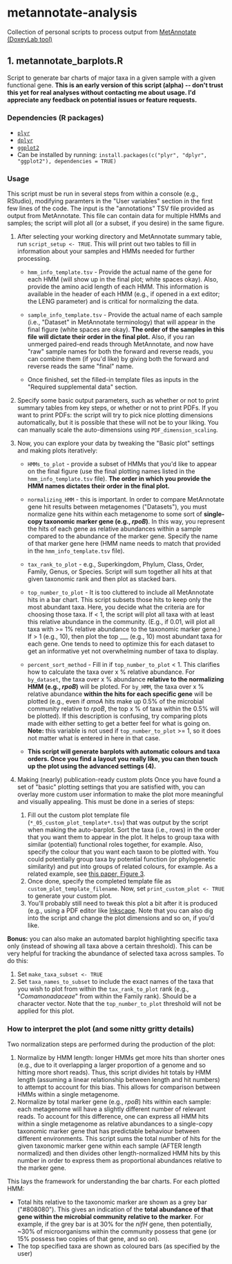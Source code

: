 # metannotate-analysis
Collection of personal scripts to process output from [MetAnnotate (DoxeyLab tool)](https://bitbucket.org/doxeylab/metannotate)

## 1. metannotate_barplots.R
Script to generate bar charts of major taxa in a given sample with a given functional gene.
**This is an early version of this script (alpha) -- don't trust this yet for real analyses without contacting me about usage. I'd appreciate any feedback on potential issues or feature requests.**

### Dependencies (R packages)
* [`plyr`](https://cran.r-project.org/web/packages/plyr/index.html)
* [`dplyr`](http://dplyr.tidyverse.org)
* [`ggplot2`](http://ggplot2.tidyverse.org)
* Can be installed by running: `install.packages(c("plyr", "dplyr", "ggplot2"), dependencies = TRUE)`

### Usage
This script must be run in several steps from within a console (e.g., RStudio), modifying paramters in the "User variables" section in the first few lines of the code. The input is the "annotations" TSV file provided as output from MetAnnotate. This file can contain data for multiple HMMs and samples; the script will plot all (or a subset, if you desire) in the same figure.
1. After selecting your working directory and MetAnnotate summary table, run ```script_setup <- TRUE```. This will print out two tables to fill in information about your samples and HMMs needed for further processing.
   * ```hmm_info_template.tsv``` - Provide the actual name of the gene for each HMM (will show up in the final plot; white spaces okay). Also, provide the amino acid length of each HMM. This information is available in the header of each HMM (e.g., if opened in a ext editor; the LENG parameter) and is critical for normalizing the data.
   * ```sample_info_template.tsv``` - Provide the actual name of each sample (i.e., "Dataset" in MetAnnotate terminology) that will appear in the final figure (white spaces are okay). **The order of the samples in this file will dictate their order in the final plot.** Also, if you ran unmerged paired-end reads through MetAnnotate, and now have "raw" sample names for both the forward and reverse reads, you can combine them (if you'd like) by giving both the forward and reverse reads the same "final" name.

   * Once finished, set the filled-in template files as inputs in the "Required supplemental data" section.

2. Specify some basic output parameters, such as whether or not to print summary tables from key steps, or whether or not to print PDFs. If you want to print PDFs: the script will try to pick nice plotting dimensions automatically, but it is possible that these will not be to your liking. You can manually scale the auto-dimensions using ```PDF_dimension_scaling```.

3. Now, you can explore your data by tweaking the "Basic plot" settings and making plots iteratively:
   * ```HMMs_to_plot``` - provide a subset of HMMs that you'd like to appear on the final figure (use the final plotting names listed in the ```hmm_info_template.tsv``` file). **The order in which you provide the HMM names dictates their order in the final plot.**
   * ```normalizing_HMM``` - this is important. In order to compare MetAnnotate gene hit results between metagenomes ("Datasets"), you must normalize gene hits within each metagenome to some sort of **single-copy taxonomic marker gene (e.g., _rpoB_)**. In this way, you represent the hits of each gene as relative abundances within a sample compared to the abundance of the marker gene. Specify the name of that marker gene here (HMM name needs to match that provided in the ```hmm_info_template.tsv``` file).
   * ```tax_rank_to_plot``` - e.g., Superkingdom, Phylum, Class, Order, Family, Genus, or Species. Script will sum together all hits at that given taxonomic rank and then plot as stacked bars.
   * ```top_number_to_plot``` - It is too cluttered to include all MetAnnotate hits in a bar chart. This script subsets those hits to keep only the most abundant taxa. Here, you decide what the criteria are for choosing those taxa. If < 1, the script will plot all taxa with at least this relative abundance in the community. (E.g., if 0.01, will plot all taxa with >= 1% relative abundance to the taxonomic marker gene.) If > 1 (e.g., 10), then plot the top ___ (e.g., 10) most abundant taxa for each gene. One tends to need to optimize this for each dataset to get an informative yet not overwhelming number of taxa to display.
   * ```percent_sort_method``` - Fill in if ```top_number_to_plot``` < 1. This clarifies how to calculate the taxa over x % relative abundance. For ```by_dataset```, the taxa over x % abundance **relative to the normalizing HMM (e.g., _rpoB_)** will be ploted. For ```by_HMM```, the taxa over x % relative abundance **within the hits for each specific gene** will be plotted (e.g., even if _amoA_ hits make up 0.5% of the microbial community relative to _rpoB_, the top x % of taxa within the 0.5% will be plotted). If this description is confusing, try comparing plots made with either setting to get a better feel for what is going on. **Note:** this variable is not used if ```top_number_to_plot``` >= 1, so it does not matter what is entered in here in that case. 

   * **This script will generate barplots with automatic colours and taxa orders. Once you find a layout you really like, you can then touch up the plot using the advanced settings (4).**

4. Making (nearly) publication-ready custom plots
Once you have found a set of "basic" plotting settings that you are satisfied with, you can overlay more custom user information to make the plot more meaningful and visually appealing. This must be done in a series of steps:
   1. Fill out the custom plot template file (```*_05_custom_plot_template*.tsv```) that was output by the script when making the auto-barplot. Sort the taxa (i.e., rows) in the order that you want them to appear in the plot. It helps to group taxa with similar (potential) functional roles together, for example. Also, specify the colour that you want each taxon to be plotted with. You could potentially group taxa by potential function (or phylogenetic similarity) and put into groups of related colours, for example. As a related example, see [this paper, Figure 3](http://doi.org/10.1038/srep46708).
   2. Once done, specify the completed template file as ```custom_plot_template_filename```. Now, set ```print_custom_plot <- TRUE``` to generate your custom plot.
   3. You'll probably still need to tweak this plot a bit after it is produced (e.g., using a PDF editor like [Inkscape](https://inkscape.org/en/). Note that you can also dig into the script and change the plot dimensions and so on, if you'd like.

**Bonus:** you can also make an automated barplot highlighting specific taxa only (instead of showing all taxa above a certain threshold). This can be very helpful for tracking the abundance of selected taxa across samples. To do this:
   1. Set ```make_taxa_subset <- TRUE```
   2. Set ```taxa_names_to_subset``` to include the exact names of the taxa that you wish to plot from within the ```tax_rank_to_plot``` rank (e.g., "_Comamonadaceae_" from within the Family rank). Should be a character vector. Note that the ```top_number_to_plot``` threshold will not be applied for this plot.

### How to interpret the plot (and some nitty gritty details)
Two normalization steps are performed during the production of the plot:
1. Normalize by HMM length: longer HMMs get more hits than shorter ones (e.g., due to it overlapping a larger proportion of a genome and so hitting more short reads). Thus, this script divides hit totals by HMM length (assuming a linear relationship between length and hit numbers) to attempt to account for this bias. This allows for comparison between HMMs within a single metagenome.
2. Normalize by total marker gene (e.g., _rpoB_) hits within each sample: each metagenome will have a slightly different number of relevant reads. To account for this difference, one can express all HMM hits within a single metagenome as relative abundances to a single-copy taxonomic marker gene that has predictable behaviour between different environments. This script sums the total number of hits for the given taxonomic marker gene within each sample (AFTER length normalized) and then divides other length-normalized HMM hits by this number in order to express them as proportional abundances relative to the marker gene.

This lays the framework for understanding the bar charts. For each plotted HMM:
* Total hits relative to the taxonomic marker are shown as a grey bar ("#808080"). This gives an indication of the **total abundance of that gene within the microbial community relative to the marker**. For example, if the grey bar is at 30% for the _nifH_ gene, then potentially, ~30% of microorganisms within the community possess that gene (or 15% possess two copies of that gene, and so on).
* The top specified taxa are shown as coloured bars (as specified by the user)



